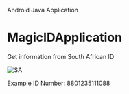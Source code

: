 Android Java Application
# MagicIDApplication
Get information from South African ID 

![SA](https://user-images.githubusercontent.com/38959014/118521977-359be380-b744-11eb-91e3-49668375eb92.JPG)


Example ID Number: 8801235111088
